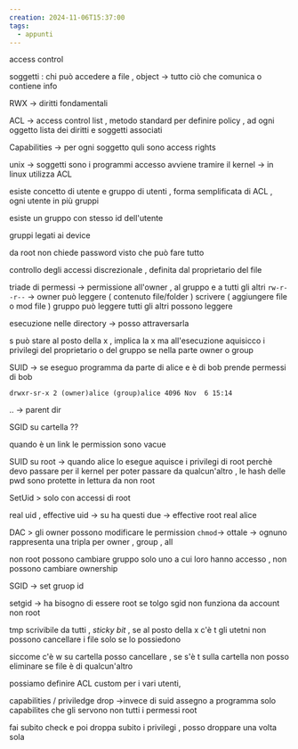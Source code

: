 ```yaml
---
creation: 2024-11-06T15:37:00
tags:
  - appunti
---
```

access control

soggetti : chi può accedere a file , object -> tutto ciò che comunica o contiene info 

RWX -> diritti fondamentali 

ACL -> access control list , metodo standard per definire policy , ad ogni oggetto lista dei diritti e soggetti associati 

Capabilities -> per ogni soggetto quli sono access rights

unix -> soggetti sono i programmi 
accesso avviene tramire il kernel -> in linux utilizza ACL 

esiste concetto di utente e gruppo di utenti , forma semplificata di ACL , ogni utente in più gruppi

esiste un gruppo con stesso id dell'utente 

gruppi legati ai device 

da root non chiede password visto che può fare tutto

controllo degli accessi discrezionale , definita dal proprietario del file 

triade di permessi  -> permissione all'owner , al gruppo e a tutti gli altri 
`rw-r--r--` -> 
owner può leggere ( contenuto file/folder ) scrivere ( aggiungere file o mod file ) 
gruppo può leggere
tutti gli altri possono leggere

esecuzione nelle directory -> posso attraversarla 

s può stare al posto della x , implica la x ma all'esecuzione aquisicco i privilegi del proprietario o del gruppo se nella parte owner o group

SUID -> se eseguo programma da parte di alice e è di bob prende permessi di bob

`drwxr-sr-x 2 (owner)alice (group)alice 4096 Nov  6 15:14 ` 

.. -> parent dir

SGID su cartella ?? 

quando è un link le permission sono vacue

SUID su root -> quando alice lo esegue aquisce i privilegi di root perchè devo passare per il kernel per poter passare da qualcun'altro , le hash delle pwd sono protette in lettura da non root

SetUid > solo con accessi di root

real uid , effective uid -> su ha questi due -> effective root real alice

DAC > gli owner possono modificare le permission `chmod`-> ottale -> ognuno rappresenta una tripla per owner , group , all 

non root possono cambiare gruppo solo uno a cui loro hanno accesso , non possono cambiare ownership 

SGID -> set gruop id 

setgid -> ha bisogno di essere root se tolgo sgid non funziona da account non root 

tmp scrivibile da tutti , *sticky bit* , se al posto della x c'è t gli utetni non possono cancellare i file solo se lo possiedono 

siccome c'è w su cartella posso cancellare , se s'è t sulla cartella non posso eliminare se file è di qualcun'altro 

possiamo definire ACL custom per i vari utenti, 

capabilities / priviledge drop ->invece di suid assegno a programma solo capabilites che gli servono non tutti i permessi root 

fai subito check e poi droppa subito i privilegi , posso droppare una volta sola 